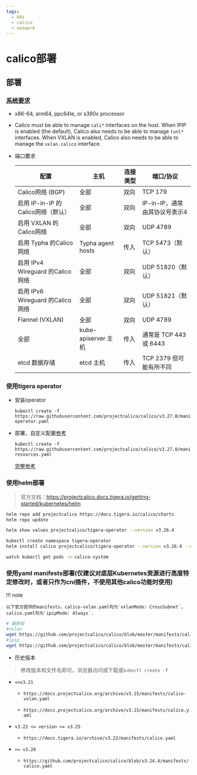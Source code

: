 ```yaml
---
tags:
  - k8s
  - calico
  - network
---
```

# calico部署

## 部署

### [系统要求](https://docs.tigera.io/calico/latest/getting-started/kubernetes/requirements)

- x86-64, arm64, ppc64le, or s390x processor

- Calico must be able to manage `cali*` interfaces on the host. When IPIP is enabled (the default), Calico also needs to be able to manage `tunl*` interfaces. When VXLAN is enabled, Calico also needs to be able to manage the `vxlan.calico` interface.

- 端口要求

  | 配置                           | 主机                   | 连接类型             | 端口/协议               |
  |------------------------------|----------------------|------------------|---------------------|
  | Calico网络 (BGP)	              | 全部	                  | 双向               | TCP 179             |
  | 启用 IP-in-IP 的Calico网络（默认）    | 全部                   | 双向               | 	IP-in-IP，通常由其协议号表示4 |
  | 启用 VXLAN 的Calico网络           | 全部                   | 双向               | UDP 4789            |
  | 启用 Typha 的Calico网络           | Typha agent hosts    | 传入               | TCP 5473（默认）        |
  | 启用 IPv4 Wireguard 的Calico网络  | 	全部	| 双向| 	UDP 51820（默认）      |
  | 启用 IPv6 Wireguard 的Calico网络	 | 全部	| 双向	| UDP 51821（默认）       |
  | Flannel (VXLAN)	             | 全部	                  | 双向	              | UDP 4789            |
  | 全部	                          | kube-apiserver 主机    | 	传入	             | 通常是 TCP 443 或 6443  |
  | etcd 数据存储	                   | etcd 主机	             | 传入	              | TCP 2379 但可能有所不同    |


### 使用tigera operator

- 安装operator
    ```shell
    kubectl create -f https://raw.githubusercontent.com/projectcalico/calico/v3.27.0/manifests/tigera-operator.yaml
    ```

- 部署，自定义配置[参考](https://docs.tigera.io/calico/latest/getting-started/kubernetes/self-managed-onprem/config-options)
    ```shell
    kubectl create -f https://raw.githubusercontent.com/projectcalico/calico/v3.27.0/manifests/custom-resources.yaml
    ```

  [完整参考](https://docs.tigera.io/calico/latest/reference/installation/api)

### 使用helm部署

> 官方文档：https://projectcalico.docs.tigera.io/getting-started/kubernetes/helm

```bash
helm repo add projectcalico https://docs.tigera.io/calico/charts
helm repo update

helm show values projectcalico/tigera-operator --version v3.26.4

kubectl create namespace tigera-operator
helm install calico projectcalico/tigera-operator --version v3.26.4 --namespace tigera-operator

watch kubectl get pods -n calico-system
```

### 使用yaml manifests部署(仅建议对底层Kubernetes资源进行高度特定修改时，或者只作为cni插件，不使用其他calico功能时使用)

!!! note 

    以下官方提供的manifests，calico-vxlan.yaml均为`vxlanMode: CrossSubnet`，calico.yaml均为`ipipMode: Always`.

```bash
# 最新版
#vxlan
wget https://github.com/projectcalico/calico/blob/master/manifests/calico-vxlan.yaml
#ipip
wget https://github.com/projectcalico/calico/blob/master/manifests/calico.yaml
```

- 历史版本

> 修改版本和文件名即可。浏览器访问或下载或`kubectl create -f`

- `<=v3.21`

   - `https://docs.projectcalico.org/archive/v3.15/manifests/calico-vxlan.yaml`

   - `https://docs.projectcalico.org/archive/v3.15/manifests/calico.yaml`

- `v3.22 <= version <= v3.25`

   - `https://docs.tigera.io/archive/v3.22/manifests/calico.yaml`

- `>= v3.26`

   - `https://github.com/projectcalico/calico/blob/v3.24.4/manifests/calico.yaml`

